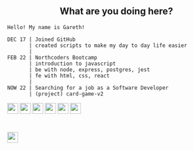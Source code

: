 <h2 align = "center" >What are you doing here?</h2>

```
Hello! My name is Gareth!

DEC 17 | Joined GitHub
       | created scripts to make my day to day life easier
       |
FEB 22 | Northcoders Bootcamp
       | introduction to javascript
       | be with node, express, postgres, jest
       | fe with html, css, react
       |
NOW 22 | Searching for a job as a Software Developer
       | (project) card-game-v2
```
<div align="left">
<img src="https://img.shields.io/badge/JavaScript-323330?style=for-the-badge&logo=javascript&logoColor=F7DF1E" height=25 />
<img src="https://img.shields.io/badge/PostgreSQL-316192?style=for-the-badge&logo=postgresql&logoColor=white" height=25 />
<img src="https://img.shields.io/badge/Express.js-000000?style=for-the-badge&logo=express&logoColor=white" height=25 />
<img src="https://img.shields.io/badge/React-20232A?style=for-the-badge&logo=react&logoColor=61DAFB" height=25 />
<img src="https://img.shields.io/badge/Node.js-339933?style=for-the-badge&logo=nodedotjs&logoColor=white" height=25 />
<img src="https://img.shields.io/badge/Jest-C21325?style=for-the-badge&logo=jest&logoColor=white" height=25 />
</div>

<h1></h1>
<div align="left">
<img src="https://komarev.com/ghpvc/?username=gwdawson&style=for-the-badge" height=25 />
</div>
